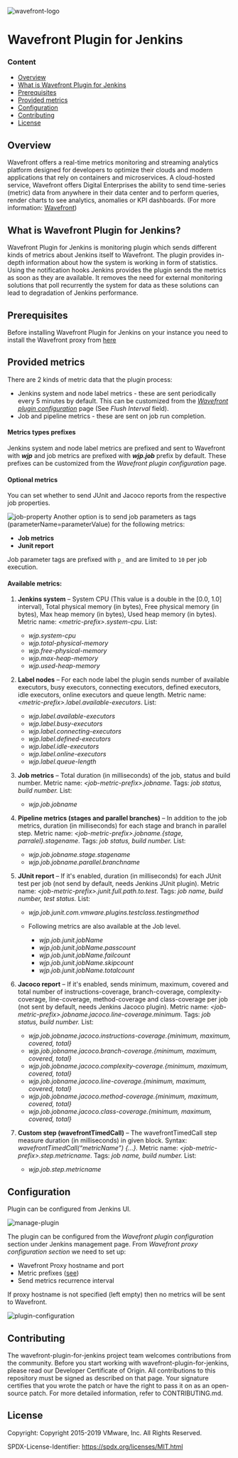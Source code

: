![wavefront-logo](src/main/webapp/images/wavefront-plugin-logo.png)
# Wavefront Plugin for Jenkins

### Content
- [Overview](#overview)
- [What is Wavefront Plugin for Jenkins](#what-is-wavefront-plugin-for-jenkins)
- [Prerequisites](#prerequisites)
- [Provided metrics](#provided-metrics)
- [Configuration](#configuration)
- [Contributing](#contributing)
- [License](#license)

## Overview

Wavefront offers a real-time metrics monitoring and streaming analytics platform designed for developers to optimize their clouds and modern applications that rely on containers and microservices.
A cloud-hosted service, Wavefront offers Digital Enterprises the ability to send time-series (metric) data from anywhere in their data center and to perform queries, render charts to see analytics,
anomalies or KPI dashboards. (For more information: [Wavefront](https://cloud.vmware.com/wavefront))

## What is Wavefront Plugin for Jenkins?

Wavefront Plugin for Jenkins is monitoring plugin which sends different kinds of metrics about Jenkins itself to Wavefront.
The plugin provides in-depth information about how the system is working in form of statistics.
Using the notification hooks Jenkins provides the plugin sends the metrics as soon as they are available.
It removes the need for external monitoring solutions that poll recurrently the system for data as these solutions can lead to degradation of Jenkins performance.

## Prerequisites

Before installing Wavefront Plugin for Jenkins on your instance you need to install the Wavefront proxy from [here](https://docs.wavefront.com/proxies_installing.html)

## Provided metrics

There are 2 kinds of metric data that the plugin process:
* Jenkins system and node label metrics - these are sent periodically every 5 minutes by default. This can be customized from the [*Wavefront plugin configuration*](#configuration) page (See *Flush Interval* field).
* Job and pipeline metrics - these are sent on job run completion.

#### Metrics types prefixes
Jenkins system and node label metrics are prefixed and sent to Wavefront with ***wjp*** and
job metrics are prefixed with ***wjp.job*** prefix by default. These prefixes can be customized from the *Wavefront plugin configuration* page.

#### Optional metrics
You can set whether to send JUnit and Jacoco reports from the respective job properties.

![job-property](src/main/webapp/images/wavefront-plugin-job-configuration.png)
Another option is to send job parameters as tags (parameterName=parameterValue) for the following metrics:
* **Job metrics**
* **Junit report**

Job parameter tags are prefixed with `p_` and are limited to `10` per job execution.

#### Available metrics:
1.	**Jenkins system** – System CPU (This value is a double in the [0.0, 1.0] interval), Total physical memory (in bytes), Free physical memory (in bytes), Max heap memory (in bytes), Used heap memory (in bytes). Metric name: *\<metric-prefix\>.system-cpu*. List:
	* *wjp.system-cpu*
	* *wjp.total-physical-memory*
	* *wjp.free-physical-memory*
	* *wjp.max-heap-memory*
	* *wjp.used-heap-memory*
 
2.	**Label nodes** – For each node label the plugin sends number of available executors, busy executors, connecting executors, defined executors, idle executors, online executors and queue length. Metric name: *\<metric-prefix\>.label.available-executors*. List:
	* *wjp.label.available-executors*
	* *wjp.label.busy-executors*
	* *wjp.label.connecting-executors*
	* *wjp.label.defined-executors*
	* *wjp.label.idle-executors*
	* *wjp.label.online-executors*
	* *wjp.label.queue-length*

3.	**Job metrics** – Total duration (in milliseconds) of the job, status and build number. Metric name: *\<job-metric-prefix\>.jobname*. Tags: *job status, build number.* List:
	* *wjp.job.jobname*

4.	**Pipeline metrics (stages and parallel branches)** – In addition to the job metrics, duration (in milliseconds) for each stage and branch in parallel step. Metric name: *\<job-metric-prefix\>.jobname.{stage, parralel}.stagename*. Tags: *job status, build number.* List:
	* *wjp.job.jobname.stage.stagename*
    * *wjp.job.jobname.parallel.branchname*
    
5.	**JUnit report** – If it's enabled, duration (in milliseconds) for each JUnit test per job (not send by default, needs Jenkins JUnit plugin). Metric name: *\<job-metric-prefix\>.junit.full.path.to.test*. Tags: *job name, build number, test status.* List:

	   * *wjp.job.junit.com.vmware.plugins.testclass.testingmethod*

       * Following metrics are also available at the Job level.
           * *wjp.job.junit.jobName*
           * *wjp.job.junit.jobName.passcount*
           * *wjp.job.junit.jobName.failcount*
           * *wjp.job.junit.jobName.skipcount*
           * *wjp.job.junit.jobName.totalcount*
	
6.	**Jacoco report** – If it's enabled, sends minimum, maximum, covered and total number of instructions-coverage, branch-coverage, complexity-coverage, line-coverage, method-coverage and class-coverage per job (not sent by default, needs Jenkins Jacoco plugin). Metric name: *\<job-metric-prefix\>.jobname.jacoco.line-coverage.minimum*. Tags: *job status, build number.* List:
	* *wjp.job.jobname.jacoco.instructions-coverage.{minimum, maximum, covered, total}*
	* *wjp.job.jobname.jacoco.branch-coverage.{minimum, maximum, covered, total}*
	* *wjp.job.jobname.jacoco.complexity-coverage.{minimum, maximum, covered, total}*
	* *wjp.job.jobname.jacoco.line-coverage.{minimum, maximum, covered, total}*
	* *wjp.job.jobname.jacoco.method-coverage.{minimum, maximum, covered, total}*
	* *wjp.job.jobname.jacoco.class-coverage.{minimum, maximum, covered, total}*

7.  **Custom step (wavefrontTimedCall)** – The wavefrontTimedCall step measure duration (in milliseconds) in given block. Syntax: *wavefrontTimedCall(“metricName”) {…}.* Metric name: *\<job-metric-prefix\>.step.metricname*. Tags: *job name, build number.* List:
    * *wjp.job.step.metricname*

## Configuration

Plugin can be configured from Jenkins UI.

![manage-plugin](https://user-images.githubusercontent.com/56251894/67005281-ee261f00-f0ea-11e9-8d9a-5e0cc8beb496.png)

The plugin can be configured from the *Wavefront plugin configuration* section under Jenkins management page.
From *Wavefront proxy configuration section* we need to set up:
* Wavefront Proxy hostname and port
* Metric prefixes ([see](#metrics-types-prefixes))
* Send metrics recurrence interval

If proxy hostname is not specified (left empty) then no metrics will be sent to Wavefront.

![plugin-configuration](src/main/webapp/images/wavefront-plugin-configuration.png)

## Contributing

The wavefront-plugin-for-jenkins project team welcomes contributions from the community. Before you start working with wavefront-plugin-for-jenkins, please read our Developer Certificate of Origin.
All contributions to this repository must be signed as described on that page.
Your signature certifies that you wrote the patch or have the right to pass it on as an open-source patch. For more detailed information, refer to CONTRIBUTING.md.

## License

Copyright: Copyright 2015-2019 VMware, Inc. All Rights Reserved.

SPDX-License-Identifier: https://spdx.org/licenses/MIT.html
